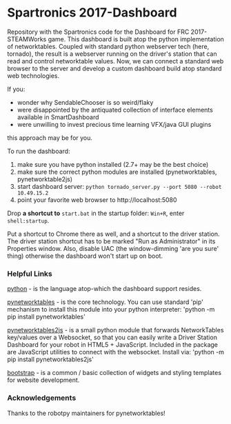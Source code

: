 # Spartronics 2017-Dashboard

Repository with the Spartronics code for the Dashboard for
FRC 2017-STEAMWorks game. This dashboard is built atop the python
implementation of networktables.  Coupled with standard python
webserver tech (here, tornado), the result is a webserver running
on the driver's station that can read and control networktable values.
Now, we can connect a standard web browser to the server
and develop a custom dashboard build atop standard web technologies.

If you:
  * wonder why SendableChooser is so weird/flaky
  * were disappointed by the antiquated collection of interface
    elements available in SmartDashboard
  * were unwilling to invest precious time learning VFX/java GUI plugins

this approach may be for you.

To run the dashboard:

  1. make sure you have python installed (2.7+ may be the best choice)
  2. make sure the correct python modules are installed (pynetworktables, pynetworktable2js)
  3. start dashboard server: `python tornado_server.py --port 5080 --robot 10.49.15.2`
  4. point your favorite web browser to http://localhost:5080

Drop **a shortcut to** `start.bat` in the startup folder: `Win+R`, enter `shell:startup`.

Put a shortcut to Chrome there as well, and a shortcut to the driver
station.  The driver station shortcut has to be marked "Run as
Administrator" in its Properties window.  Also, disable UAC (the
window-dimming 'are you sure' thing) otherwise the dashboard won't start
up on boot.

### Helpful Links

[python](http://python.org) - is the language atop-which the dashboard
support resides.  

[pynetworktables](https://github.com/robotpy/pynetworktables) - is
the core technology.  You can use standard 'pip' mechanism to install
this module into your python interpreter:  'python -m pip install pynetworktables'

[pynetworktables2js](http://pynetworktables2js.readthedocs.io/en/stable/) -
is a small python module that forwards NetworkTables key/values over a Websocket,
so that you can easily write a Driver Station Dashboard for your robot in
HTML5 + JavaScript.  Included in the package are JavaScript utilities to
connect with the websocket.  Install via: 'python -m pip install pynetworktables2js'

[bootstrap](http://getbootstrap.com) - is a common / basic collection of
widgets and styling templates for website development.

### Acknowledgements

Thanks to the robotpy maintainers for pynetworktables!
